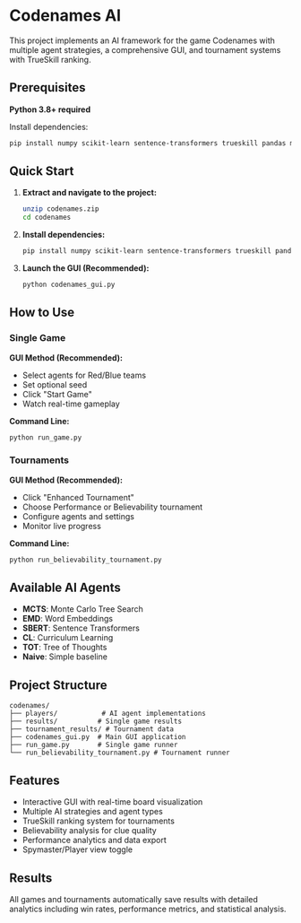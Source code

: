 # Codenames AI

This project implements an AI framework for the game Codenames with multiple agent strategies, a comprehensive GUI, and tournament systems with TrueSkill ranking.

## Prerequisites

**Python 3.8+ required**

Install dependencies:
```bash
pip install numpy scikit-learn sentence-transformers trueskill pandas matplotlib
```

## Quick Start

1. **Extract and navigate to the project:**
   ```bash
   unzip codenames.zip
   cd codenames
   ```

2. **Install dependencies:**
   ```bash
   pip install numpy scikit-learn sentence-transformers trueskill pandas matplotlib
   ```

3. **Launch the GUI (Recommended):**
   ```bash
   python codenames_gui.py
   ```

## How to Use

### Single Game
**GUI Method (Recommended):**
- Select agents for Red/Blue teams
- Set optional seed
- Click "Start Game"
- Watch real-time gameplay

**Command Line:**
```bash
python run_game.py
```

### Tournaments
**GUI Method (Recommended):**
- Click "Enhanced Tournament"
- Choose Performance or Believability tournament
- Configure agents and settings
- Monitor live progress

**Command Line:**
```bash
python run_believability_tournament.py
```

## Available AI Agents

- **MCTS**: Monte Carlo Tree Search
- **EMD**: Word Embeddings
- **SBERT**: Sentence Transformers  
- **CL**: Curriculum Learning
- **TOT**: Tree of Thoughts
- **Naive**: Simple baseline

## Project Structure

```
codenames/
├── players/           # AI agent implementations
├── results/          # Single game results
├── tournament_results/ # Tournament data
├── codenames_gui.py  # Main GUI application
├── run_game.py       # Single game runner
└── run_believability_tournament.py # Tournament runner
```

## Features

- Interactive GUI with real-time board visualization
- Multiple AI strategies and agent types
- TrueSkill ranking system for tournaments
- Believability analysis for clue quality
- Performance analytics and data export
- Spymaster/Player view toggle

## Results

All games and tournaments automatically save results with detailed analytics including win rates, performance metrics, and statistical analysis.
